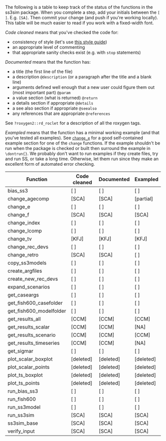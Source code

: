 The following is a table to keep track of the status of the functions in the
ss3sim package. When you complete a step, add your initials between the `[ ]`.
E.g. `[SA]`. Then commit your change (and push if you're working locally). This
table will be much easier to read if you work with a fixed-width font.

*Code cleaned* means that you've checked the code for:

- consistency of style (let's use [this style guide](http://adv-r.had.co.nz/Style.html))
- an appropriate level of commenting
- that appropriate sanity checks exist (e.g. with `stop` statements)

*Documented* means that the function has:

- a title (the first line of the file)
- a description `@description` (or a paragraph after the title and a blank
  line)
- arguments defined well enough that a new user could figure them out (most
  important part) `@param`
- a value section (what is returned) `@return`
- a details section if appropriate `@details`
- a see also section if appropriate `@seealso`
- any references that are appropriate `@references`

See `?roxygen2::rd_roclet` for a description of all the roxygen tags.

*Exampled* means that the function has a minimal working example (and that
you've tested all examples). See
[`change_e`](https://github.com/seananderson/ss3sim/blob/master/R/change_e.r)
for a good self-contained example section for one of the `change` functions.
If the example shouldn't be run when the package is checked or built then
surround the example in `\dontrun{}`. We probably don't want to run examples
if they create files, try and run SS, or take a long time. Otherwise, let
them run since they make an excellent form of automated error checking.


Function                | Code cleaned  | Documented    | Exampled
----------------------- | ------------- | ------------  | -----------
bias_ss3                |  [   ]          |  [   ]          |  [   ]
change_agecomp          |  [SCA]          |  [SCA]          |  [partial] 
change_e                |  [   ]          |  [   ]          |  [   ]
change_f                |  [SCA]          |  [SCA]          |  [SCA]
change_index            |  [   ]          |  [   ]          |  [   ]
change_lcomp            |  [   ]          |  [   ]          |  [   ]
change_tv               |  [KFJ]          |  [KFJ]          |  [KFJ]
change_rec_devs         |  [   ]          |  [   ]          |  [   ]
change_retro            |  [SCA]          |  [SCA]          |  [   ]
copy_ss3models          |  [   ]          |  [   ]          |  [   ]
create_argfiles         |  [   ]          |  [   ]          |  [   ]
create_new_rec_devs     |  [   ]          |  [   ]          |  [   ]
expand_scenarios        |  [   ]          |  [   ]          |  [   ]
get_caseargs            |  [   ]          |  [   ]          |  [   ]
get_fish600_casefolder  |  [   ]          |  [   ]          |  [   ]
get_fish600_modelfolder |  [   ]          |  [   ]          |  [   ]
get_results_all         |  [CCM]          |  [CCM]          |  [CCM]
get_results_scalar      |  [CCM]          |  [CCM]          |  [NA]
get_results_scenario    |  [CCM]          |  [CCM]          |  [CCM]
get_results_timeseries  |  [CCM]          |  [CCM]          |  [NA]
get_sigmar              |  [   ]          |  [   ]          |  [   ]
plot_scalar_boxplot     |  [deleted]      |  [deleted]      |  [deleted]
plot_scalar_points      |  [deleted]      |  [deleted]      |  [deleted]
plot_ts_boxplot         |  [deleted]      |  [deleted]      |  [deleted]
plot_ts_points          |  [deleted]      |  [deleted]      |  [deleted]
run_bias_ss3            |  [   ]          |  [   ]          |  [   ]
run_fish600             |  [   ]          |  [   ]          |  [   ]
run_ss3model            |  [   ]          |  [   ]          |  [   ]
run_ss3sim              |  [SCA]          |  [SCA]          |  [SCA]
ss3sim_base             |  [SCA]          |  [SCA]          |  [SCA]
verify_input            |  [SCA]          |  [SCA]          |  [SCA]
